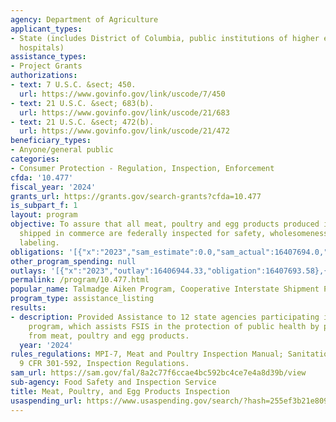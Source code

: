 ```yaml
---
agency: Department of Agriculture
applicant_types:
- State (includes District of Columbia, public institutions of higher education and
  hospitals)
assistance_types:
- Project Grants
authorizations:
- text: 7 U.S.C. &sect; 450.
  url: https://www.govinfo.gov/link/uscode/7/450
- text: 21 U.S.C. &sect; 683(b).
  url: https://www.govinfo.gov/link/uscode/21/683
- text: 21 U.S.C. &sect; 472(b).
  url: https://www.govinfo.gov/link/uscode/21/472
beneficiary_types:
- Anyone/general public
categories:
- Consumer Protection - Regulation, Inspection, Enforcement
cfda: '10.477'
fiscal_year: '2024'
grants_url: https://grants.gov/search-grants?cfda=10.477
is_subpart_f: 1
layout: program
objective: To assure that all meat, poultry and egg products produced in plants and
  shipped in commerce are federally inspected for safety, wholesomeness, and proper
  labeling.
obligations: '[{"x":"2023","sam_estimate":0.0,"sam_actual":16407694.0,"usa_spending_actual":16407693.58},{"x":"2024","sam_estimate":0.0,"sam_actual":19052183.0,"usa_spending_actual":19017959.44},{"x":"2025","sam_estimate":0.0,"sam_actual":19673999.0,"usa_spending_actual":4630000.0}]'
other_program_spending: null
outlays: '[{"x":"2023","outlay":16406944.33,"obligation":16407693.58},{"x":"2024","outlay":16367912.99,"obligation":19017959.44},{"x":"2025","outlay":0.0,"obligation":4630000.0}]'
permalink: /program/10.477.html
popular_name: Talmadge Aiken Program, Cooperative Interstate Shipment Program
program_type: assistance_listing
results:
- description: Provided Assistance to 12 state agencies participating in the Talmadge-Aiken
    program, which assists FSIS in the protection of public health by preventing illness
    from meat, poultry and egg products.
  year: '2024'
rules_regulations: MPI-7, Meat and Poultry Inspection Manual; Sanitation Handbook;
  9 CFR 301-592, Inspection Regulations.
sam_url: https://sam.gov/fal/8a2c77f6ccae4bc592bc4ce7e4a8d39b/view
sub-agency: Food Safety and Inspection Service
title: Meat, Poultry, and Egg Products Inspection
usaspending_url: https://www.usaspending.gov/search/?hash=255ef3b21e8092e6eb78668d7b52d45b
---
```

